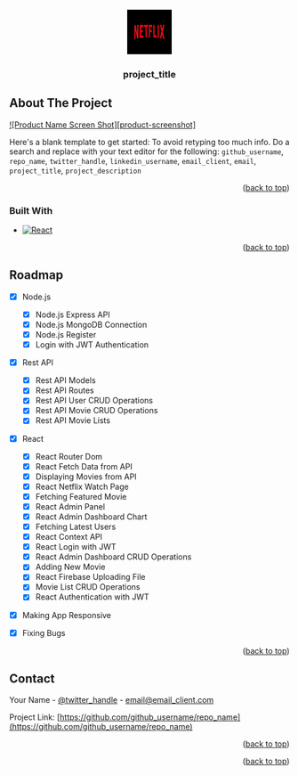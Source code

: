 
<!-- PROJECT LOGO -->
<br />
<div align="center">
  <a href="https://github.com/github_username/repo_name">
    <img src="images/logo.png" alt="Logo" width="80" height="80">
  </a>

<h3 align="center">project_title</h3>

 
</div>







<!-- ABOUT THE PROJECT -->
## About The Project

[![Product Name Screen Shot][product-screenshot]](https://example.com)

Here's a blank template to get started: To avoid retyping too much info. Do a search and replace with your text editor for the following: `github_username`, `repo_name`, `twitter_handle`, `linkedin_username`, `email_client`, `email`, `project_title`, `project_description`

<p align="right">(<a href="#readme-top">back to top</a>)</p>



### Built With


* [![React][React.js]][React-url]


<p align="right">(<a href="#readme-top">back to top</a>)</p>



<!-- ROADMAP -->
## Roadmap

- [x] Node.js
    - [x] Node.js Express API
    - [x] Node.js MongoDB Connection
    - [x] Node.js Register
    - [x] Login with JWT Authentication
- [x] Rest API
    - [x] Rest API Models
    - [x] Rest API Routes
    - [x] Rest API User CRUD Operations
    - [x] Rest API Movie CRUD Operations
    - [x] Rest API Movie Lists
- [x] React
    - [x] React Router Dom
    - [x] React Fetch Data from API
    - [x] Displaying Movies from API
    - [x] React Netflix Watch Page
    - [x] Fetching Featured Movie
    - [x] React Admin Panel
    - [x] React Admin Dashboard Chart
    - [x] Fetching Latest Users
    - [x] React Context API
    - [x] React Login with JWT
    - [x] React Admin Dashboard CRUD Operations
    - [x] Adding New Movie
    - [x] React Firebase Uploading File
    - [x] Movie List CRUD Operations
    - [x] React Authentication with JWT
- [x] Making App Responsive
- [x] Fixing Bugs


<p align="right">(<a href="#readme-top">back to top</a>)</p>


<!-- CONTACT -->
## Contact

Your Name - [@twitter_handle](https://twitter.com/twitter_handle) - email@email_client.com

Project Link: [https://github.com/github_username/repo_name](https://github.com/github_username/repo_name)

<p align="right">(<a href="#readme-top">back to top</a>)</p>




<p align="right">(<a href="#readme-top">back to top</a>)</p>



<!-- MARKDOWN LINKS & IMAGES -->
<!-- https://www.markdownguide.org/basic-syntax/#reference-style-links -->

[React.js]: https://img.shields.io/badge/React-20232A?style=for-the-badge&logo=react&logoColor=61DAFB
[React-url]: https://reactjs.org/
